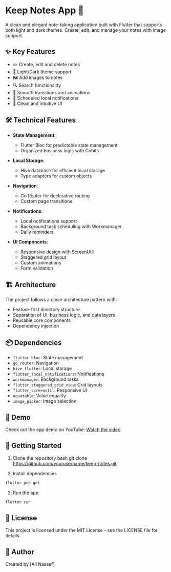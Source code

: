 # Keep Notes App 📝

A clean and elegant note-taking application built with Flutter that supports both light and dark themes. Create, edit, and manage your notes with image support.

## ✨ Key Features

- ✏️ Create, edit and delete notes
- 🌙 Light/Dark theme support 
- 🖼️ Add images to notes
- 🔍 Search functionality
- 💫 Smooth transitions and animations
- 🔔 Scheduled local notifications
- 📱 Clean and intuitive UI

## 🛠️ Technical Features

- **State Management**: 
  - Flutter Bloc for predictable state management
  - Organized business logic with Cubits

- **Local Storage**:
  - Hive database for efficient local storage
  - Type adapters for custom objects

- **Navigation**:
  - Go Router for declarative routing
  - Custom page transitions

- **Notifications**:
  - Local notifications support
  - Background task scheduling with Workmanager
  - Daily reminders

- **UI Components**:
  - Responsive design with ScreenUtil
  - Staggered grid layout
  - Custom animations
  - Form validation

## 🏗️ Architecture

The project follows a clean architecture pattern with:
- Feature-first directory structure
- Separation of UI, business logic, and data layers
- Reusable core components
- Dependency injection

## 📦 Dependencies

- `flutter_bloc`: State management
- `go_router`: Navigation
- `hive_flutter`: Local storage
- `flutter_local_notifications`: Notifications
- `workmanager`: Background tasks
- `flutter_staggered_grid_view`: Grid layouts
- `flutter_screenutil`: Responsive UI
- `equatable`: Value equality
- `image_picker`: Image selection

## 🎥 Demo

Check out the app demo on YouTube:
[Watch the video](https://youtu.be/Dd3VoTYjDIo)

## 🚀 Getting Started

1. Clone the repository
bash
git clone https://github.com/yourusername/keep-notes.git

2. Install dependencies
```bash
flutter pub get
```

3. Run the app
```bash
flutter run
```

## 📝 License

This project is licensed under the MIT License - see the LICENSE file for details.

## 👤 Author

Created by [Ali Nassef]
